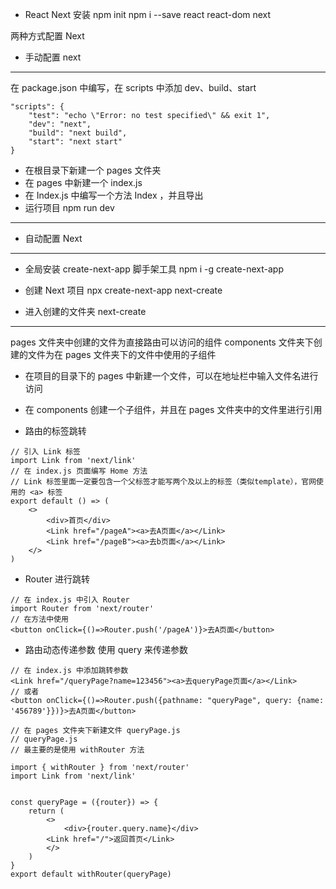 + React Next 安装
npm init
npm i --save react react-dom next

两种方式配置 Next
+ 手动配置 next
***
在 package.json 中编写，在 scripts 中添加 dev、build、start
```
"scripts": {
    "test": "echo \"Error: no test specified\" && exit 1",
    "dev": "next",
    "build": "next build",
    "start": "next start"
}
```
+ 在根目录下新建一个 pages 文件夹
+ 在 pages 中新建一个 index.js
+ 在 Index.js 中编写一个方法 Index ，并且导出
+ 运行项目 npm run dev
***
+ 自动配置 Next
***
+ 全局安装 create-next-app 脚手架工具
npm i -g create-next-app

+ 创建 Next 项目
npx create-next-app next-create 

+ 进入创建的文件夹 next-create

***
pages 文件夹中创建的文件为直接路由可以访问的组件
components 文件夹下创建的文件为在 pages 文件夹下的文件中使用的子组件

+ 在项目的目录下的 pages 中新建一个文件，可以在地址栏中输入文件名进行访问
+ 在 components 创建一个子组件，并且在 pages 文件夹中的文件里进行引用

+ 路由的标签跳转
```
// 引入 Link 标签
import Link from 'next/link'
// 在 index.js 页面编写 Home 方法
// Link 标签里面一定要包含一个父标签才能写两个及以上的标签（类似template），官网使用的 <a> 标签
export default () => (
    <>
        <div>首页</div>
        <Link href="/pageA"><a>去A页面</a></Link>
        <Link href="/pageB"><a>去b页面</a></Link>
    </>
)
```
+ Router 进行跳转
```
// 在 index.js 中引入 Router
import Router from 'next/router'
// 在方法中使用
<button onClick={()=>Router.push('/pageA')}>去A页面</button>
```
+ 路由动态传递参数
使用 query 来传递参数
```
// 在 index.js 中添加跳转参数
<Link href="/queryPage?name=123456"><a>去queryPage页面</a></Link>
// 或者
<button onClick={()=>Router.push({pathname: "queryPage", query: {name: '456789'}})}>去A页面</button>

// 在 pages 文件夹下新建文件 queryPage.js
// queryPage.js
// 最主要的是使用 withRouter 方法

import { withRouter } from 'next/router'
import Link from 'next/link'


const queryPage = ({router}) => {
    return (
        <>
            <div>{router.query.name}</div>
        <Link href="/">返回首页</Link>
        </>
    )
}
export default withRouter(queryPage)
```



